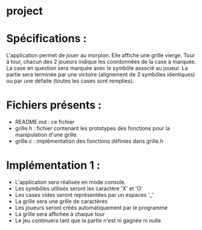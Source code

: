 project
=======

Spécifications :
================
L'application permet de jouer au morpion.
Elle affiche une grille vierge.
Tour à tour, chacun des 2 joueurs indique les coordonnées
de la case à marquée.
La case en question sera marquée avec le symbôle associé au joueur.
La partie sera terminée par une victoire (alignement de 3 symbôles identiques)
ou par une défaite (toutes les cases sont remplies).

Fichiers présents :
===================
- README.md : ce fichier
- grille.h : fichier contenant les prototypes des fonctions pour
la manipulation d'une grille.
- grille.c : implémentation des fonctions définies dans grille.h

Implémentation 1 :
==================
- L'application sera réalisée en mode console.
- Les symbôles utilisés seront les caractère 'X' et 'O'
- Les cases vides seront représentées par un espaces '_'
- La grille sera une grille de caractères
- Les joueurs seront créés automatiquement par le programme
- La grille sera affichée à chaque tour
- Le jeu continuera tant que la partie n'est ni gagnée ni nulle



